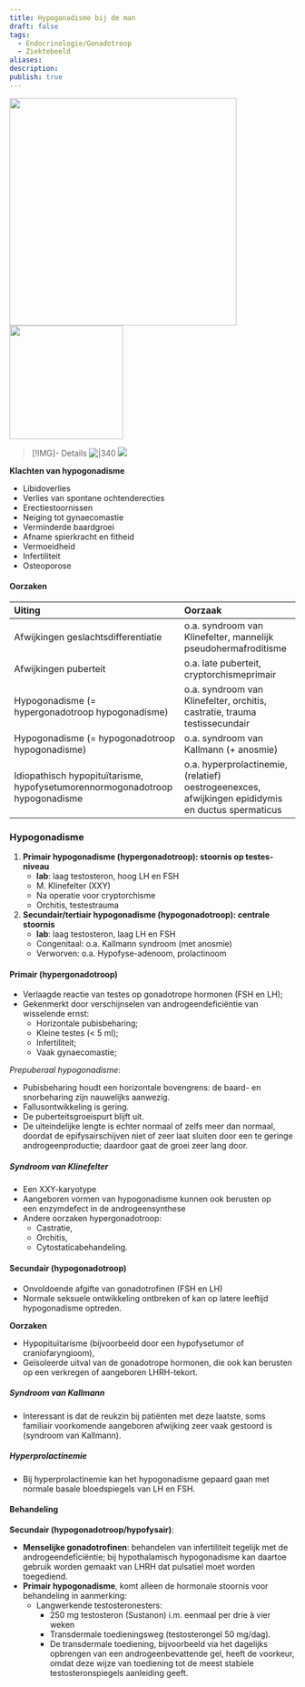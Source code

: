```yaml
---
title: Hypogonadisme bij de man
draft: false
tags:
  - Endocrinologie/Gonadotroop
  - Ziektebeeld
aliases: 
description: 
publish: true
---
```


<img width="400px" src="https://i.imgur.com/C160xB5.jpg"></img>
<img width="200px" src="https://i.imgur.com/Q2ex1Nk.png"></img>

> [!IMG]- Details
> ![|340](https://i.imgur.com/M650jb7.png)
> ![](https://i.imgur.com/4vzhcb9.png)


**Klachten van hypogonadisme**
- Libidoverlies
- Verlies van spontane ochtenderecties
- Erectiestoornissen
- Neiging tot gynaecomastie
- Verminderde baardgroei
- Afname spierkracht en fitheid
- Vermoeidheid
- Infertiliteit
- Osteoporose

#### Oorzaken
| Uiting                                                                       | Oorzaak                                                                                           |
|:---------------------------------------------------------------------------- |:------------------------------------------------------------------------------------------------- |
| Afwijkingen geslachtsdifferentiatie                                          | o.a. syndroom van Klinefelter, mannelijk pseudohermafroditisme                                    |
| Afwijkingen puberteit                                                                            |   o.a. late puberteit, cryptorchismeprimair                                                                                                 |
| Hypogonadisme (= hypergonadotroop hypogonadisme)                             | o.a. syndroom van Klinefelter, orchitis, castratie, trauma testissecundair                        |
| Hypogonadisme (= hypogonadotroop hypogonadisme)                              | o.a. syndroom van Kallmann (+ anosmie)                                                            |
| Idiopathisch hypopituïtarisme, hypofysetumorennormogonadotroop hypogonadisme | o.a. hyperprolactinemie, (relatief) oestrogeenexces, afwijkingen epididymis en ductus spermaticus |

### Hypogonadisme
1. **Primair hypogonadisme (hypergonadotroop): stoornis op testes-niveau**
	- **lab**: laag testosteron, hoog LH en FSH
	- M. Klinefelter (XXY)
	- Na operatie voor cryptorchisme
	- Orchitis, testestrauma
2. **Secundair/tertiair hypogonadisme (hypogonadotroop): centrale stoornis**
	- **lab**: laag testosteron, laag LH en FSH
	- Congenitaal: o.a. Kallmann syndroom (met anosmie)
	- Verworven: o.a. Hypofyse-adenoom, prolactinoom
#### Primair (hypergonadotroop) 
- Verlaagde reactie van testes op gonadotrope hormonen (FSH en LH);
- Gekenmerkt door verschijnselen van androgeendeficiëntie van wisselende ernst:
	- Horizontale pubisbeharing;
	- Kleine testes (< 5 ml);
	- Infertiliteit;
	- Vaak gynaecomastie;

*Prepuberaal hypogonadisme*:
- Pubisbeharing houdt een horizontale bovengrens: de baard- en snorbeharing zijn nauwelijks aanwezig. 
- Fallusontwikkeling is gering. 
- De puberteitsgroeispurt blijft uit. 
- De uiteindelijke lengte is echter normaal of zelfs meer dan normaal, doordat de epifysairschijven niet of zeer laat sluiten door een te geringe androgeenproductie; daardoor gaat de groei zeer lang door.

##### Syndroom van Klinefelter
- Een XXY-karyotype
- Aangeboren vormen van hypogonadisme kunnen ook berusten op een enzymdefect in de androgeensynthese
- Andere oorzaken hypergonadotroop:
	- Castratie, 
	- Orchitis,
	- Cytostaticabehandeling.

#### Secundair (hypogonadotroop)
- Onvoldoende afgifte van gonadotrofinen (FSH en LH) 
- Normale seksuele ontwikkeling ontbreken of kan op latere leeftijd hypogonadisme optreden. 

**Oorzaken**
- Hypopituïtarisme (bijvoorbeeld door een hypofysetumor of craniofaryngioom), 
- Geïsoleerde uitval van de gonadotrope hormonen, die ook kan berusten op een verkregen of aangeboren LHRH-tekort.
##### Syndroom van Kallmann
-  Interessant is dat de reukzin bij patiënten met deze laatste, soms familiair voorkomende aangeboren afwijking zeer vaak gestoord is (syndroom van Kallmann). 

##### Hyperprolactinemie
- Bij hyperprolactinemie kan het hypogonadisme gepaard gaan met normale basale bloedspiegels van LH en FSH.

#### Behandeling
**Secundair (hypogonadotroop/hypofysair)**:
- **Menselijke gonadotrofinen**: behandelen van infertiliteit tegelijk met de androgeendeficiëntie; bij hypothalamisch hypogonadisme kan daartoe gebruik worden gemaakt van LHRH dat pulsatiel moet worden toegediend. 
- **Primair hypogonadisme**, komt alleen de hormonale stoornis voor behandeling in aanmerking: 
	- Langwerkende testosteronesters:
		- 250 mg testosteron (Sustanon) i.m. eenmaal per drie à vier weken
		- Transdermale toedieningsweg (testosterongel 50 mg/dag). 
		- De transdermale toediening, bijvoorbeeld via het dagelijks opbrengen van een androgeenbevattende gel, heeft de voorkeur, omdat deze wijze van toediening tot de meest stabiele testosteronspiegels aanleiding geeft.